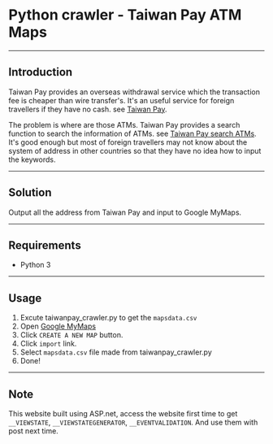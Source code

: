 # Python crawler - Taiwan Pay ATM Maps

----
## Introduction
Taiwan Pay provides an overseas withdrawal service which the transaction fee is cheaper than wire transfer's. It's an useful service for foreign travellers if they have no cash. see [Taiwan Pay](https://www.taiwanpay.com.tw/content/info/japan.aspx). 

The problem is where are those ATMs. Taiwan Pay provides a search function to search the information of ATMs. see [Taiwan Pay search ATMs](https://www.taiwanpay.com.tw/content/info/others.aspx). It's good enough but most of foreign travellers may not know about the system of address in other countries so that they have no idea how to input the keywords.

----
## Solution
Output all the address from Taiwan Pay and input to Google MyMaps.

----
## Requirements
* Python 3

----
## Usage
1. Excute taiwanpay_crawler.py to get the `mapsdata.csv`
2. Open [Google MyMaps](https://www.google.com/mymaps)
3. Click `CREATE A NEW MAP` button.
4. Click `import` link.
5. Select `mapsdata.csv` file made from taiwanpay_crawler.py
6. Done!

----
## Note 
This website built using ASP.net, access the website first time to get 
`__VIEWSTATE`, 
`__VIEWSTATEGENERATOR`, 
`__EVENTVALIDATION`.
And use them with post next time.


